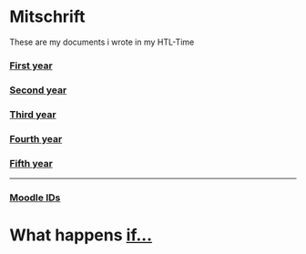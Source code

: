 # Mitschrift
These are my documents i wrote in my HTL-Time

### [First year](./1/README.md)
### [Second year](./2/README.md)
### [Third year](./3/README.md)
### [Fourth year](./4/README.md)
### [Fifth year](./5/README.md)

---

### [Moodle IDs](./moodle/ID.md)

# What happens [if...](./..)
